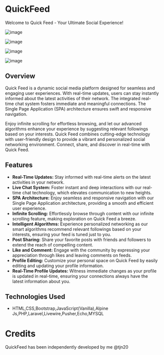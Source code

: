 # QuickFeed
Welcome to Quick Feed - Your Ultimate Social Experience!

![image](https://github.com/tjn20/QuickFeed/assets/142109365/8ddaa18e-7918-463a-a16e-c5bfba89eae0)

![image](https://github.com/tjn20/QuickFeed/assets/142109365/594558ac-e743-47ad-8431-94450ceb3d00)

![image](https://github.com/tjn20/QuickFeed/assets/142109365/6f731a70-8778-42a2-ba43-65390bdefc22)

![image](https://github.com/tjn20/QuickFeed/assets/142109365/696b3f76-a92c-409d-bad6-b21ad2a35727)



## Overview
Quick Feed is a dynamic social media platform designed for seamless and engaging user experiences. With real-time updates, users can stay instantly informed about the latest activities of their network. The integrated real-time chat system fosters immediate and meaningful connections. The Single Page Application (SPA) architecture ensures swift and responsive navigation.

Enjoy infinite scrolling for effortless browsing, and let our advanced algorithms enhance your experience by suggesting relevant followings based on your interests. Quick Feed combines cutting-edge technology with user-friendly design to provide a vibrant and personalized social networking environment. Connect, share, and discover in real-time with Quick Feed.

## Features
- **Real-Time Updates:** Stay informed with real-time alerts on the latest activities in your network.
- **Live Chat System:** Foster instant and deep interactions with our real-time chat technology, which elevates communication to new heights.
- **SPA Architecture:** Enjoy seamless and responsive navigation with our Single Page Application architecture, providing a smooth and efficient user experience.
- **Infinite Scrolling:** Effortlessly browse through content with our infinite scrolling feature, making exploration on Quick Feed a breeze.
- **Intelligent Algorithms:** Experience personalized networking as our smart algorithms recommend relevant followings based on your interests, ensuring your feed is tuned just to you.
- **Post Sharing:** Share your favorite posts with friends and followers to extend the reach of compelling content.
- **Like and Comment:** Engage with the community by expressing your appreciation through likes and leaving comments on feeds.
- **Profile Editing:** Customize your personal space on Quick Feed by easily editing and updating your profile information.
- **Real-Time Profile Updates:** Witness immediate changes as your profile is updated in real-time, ensuring your connections always have the latest information about you.

## Technologies Used
* HTML,CSS,Bootstrap,JavaScript(Vanilla),Alpine Js,PHP,Laravel,Livewire,Pusher,Echo,MYSQL


 # Credits
 QuickFeed has been independently developed by me @tjn20
